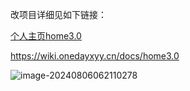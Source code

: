 改项目详细见如下链接：

[个人主页home3.0](https://wiki.onedayxyy.cn/docs/home3.0)

https://wiki.onedayxyy.cn/docs/home3.0

![image-20240806062110278](https://onedayxyy.cn/images/image-20240806062110278.png)
